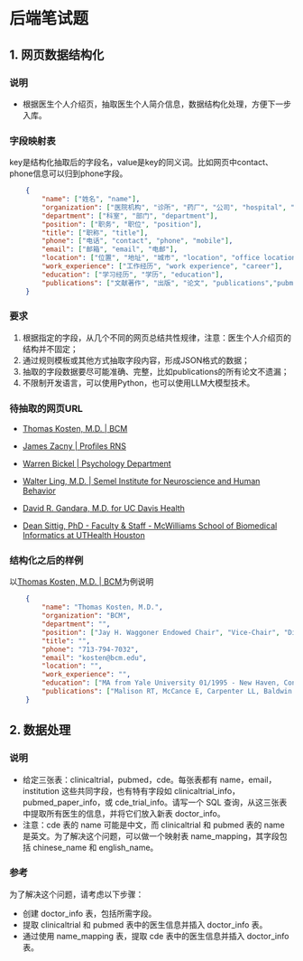 # 后端笔试题

## 1. 网页数据结构化

### 说明
- 根据医生个人介绍页，抽取医生个人简介信息，数据结构化处理，方便下一步入库。

### 字段映射表
key是结构化抽取后的字段名，value是key的同义词。比如网页中contact、phone信息可以归到phone字段。
```json
    {
        "name": ["姓名", "name"],
        "organization": ["医院机构", "诊所", "药厂", "公司", "hospital", "clinic"],
        "department": ["科室", "部门", "department"],
        "position": ["职务", "职位", "position"],
        "title": ["职称", "title"],
        "phone": ["电话", "contact", "phone", "mobile"],
        "email": ["邮箱", "email", "电邮"],
        "location": ["位置", "地址", "城市", "location", "office location"],
        "work_experience": ["工作经历", "work experience", "career"],
        "education": ["学习经历", "学历", "education"],
        "publications": ["文献著作", "出版", "论文", "publications","pubmed"]
    }
```

### 要求
1. 根据指定的字段，从几个不同的网页总结共性规律，注意：医生个人介绍页的结构并不固定； 
2. 通过规则模板或其他方式抽取字段内容，形成JSON格式的数据； 
3. 抽取的字段数据要尽可能准确、完整，比如publications的所有论文不遗漏；
4. 不限制开发语言，可以使用Python，也可以使用LLM大模型技术。

### 待抽取的网页URL
- [Thomas Kosten, M.D. | BCM](https://www.bcm.edu/people-search/thomas-kosten-24837)

- [James Zacny | Profiles RNS](https://profiles.uchicago.edu/profiles/display/37485)

- [Warren Bickel | Psychology Department](https://support.psyc.vt.edu/users/wkbickel)

- [Walter Ling, M.D. | Semel Institute for Neuroscience and Human Behavior](https://www.semel.ucla.edu/profile/walter-ling-md)

- [David R. Gandara, M.D. for UC Davis Health](https://health.ucdavis.edu/cancer/team/292/david-gandara---cancer---hematology-oncology---internal-medicine-sacramento/)

- [Dean Sittig, PhD - Faculty & Staff - McWilliams School of Biomedical Informatics at UTHealth Houston](https://sbmi.uth.edu/faculty-and-staff/dean-sittig.htm)

### 结构化之后的样例
以[Thomas Kosten, M.D. | BCM](https://www.bcm.edu/people-search/thomas-kosten-24837)为例说明
```json
    {
        "name": "Thomas Kosten, M.D.",
        "organization": "BCM",
        "department": "",
        "position": ["Jay H. Waggoner Endowed Chair", "Vice-Chair", "Director",...],
        "title": "",
        "phone": "713-794-7032",
        "email": "kosten@bcm.edu",
        "location": "",
        "work_experience": "",
        "education": ["MA from Yale University 01/1995 - New Haven, Connecticut United States", ...],
        "publications": ["Malison RT, McCance E, Carpenter LL, Baldwin RM, Seibyl JP, Price LH, Kosten TR, Innis RB [123I]beta-CIT SPECT imaging of dopamine transporter availability after mazindol administration in human cocaine addicts.. Psychopharmacology (Berl.). 1998 Jun;137(4):321-5. Pubmed PMID: 9676890",...]
    }
```

## 2. 数据处理
### 说明
- 给定三张表：clinicaltrial，pubmed，cde。每张表都有 name，email，institution 这些共同字段，也有特有字段如 clinicaltrial_info，pubmed_paper_info，或 cde_trial_info。请写一个 SQL 查询，从这三张表中提取所有医生的信息，并将它们放入新表 doctor_info。
- 注意：cde 表的 name 可能是中文，而 clinicaltrial 和 pubmed 表的 name 是英文。为了解决这个问题，可以做一个映射表 name_mapping，其字段包括 chinese_name 和 english_name。

### 参考
为了解决这个问题，请考虑以下步骤：

- 创建 doctor_info 表，包括所需字段。
- 提取 clinicaltrial 和 pubmed 表中的医生信息并插入 doctor_info 表。
- 通过使用 name_mapping 表，提取 cde 表中的医生信息并插入 doctor_info 表。